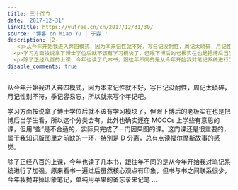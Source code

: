 ```yaml
---
title: 三十而立
date: '2017-12-31'
linkTitle: https://yufree.cn/cn/2017/12/31/30/
source: '博客 on Miao Yu | 于淼 '
description: |2-
   <p>从今年开始我进入奔四模式，因为本来记性就不好，写日记没耐性，周记太琐碎，月记性别不符，季记容易忘，所以就来写个年记吧。</p>
  <p>学习方面按说拿了博士学位后就不该有学习模块了，但眼下博后的老板实在也是把博后当学生看，所以这个分类会有。此外也确实还在 MOOCs 上学些有意思的课，但用“些”是不合适的，实际只完成了一门因果图的课。这门课还是很重要的，属于我知识版图里之前缺的一环，特别是 D 分离，总有点读福尔摩斯故事的感觉。</p>
  <p>除了正经八百的上课，今年也读了几本书，跟往年不同的是从今年开始我对笔记系统进行了加强。原来看书一遍过后虽然核心观点有印象，但书与书之间联系很少，今年我抛弃掉印象笔记，单纯用苹果的备忘录来记笔 ...
disable_comments: true
---
```

 <p>从今年开始我进入奔四模式，因为本来记性就不好，写日记没耐性，周记太琐碎，月记性别不符，季记容易忘，所以就来写个年记吧。</p>
<p>学习方面按说拿了博士学位后就不该有学习模块了，但眼下博后的老板实在也是把博后当学生看，所以这个分类会有。此外也确实还在 MOOCs 上学些有意思的课，但用“些”是不合适的，实际只完成了一门因果图的课。这门课还是很重要的，属于我知识版图里之前缺的一环，特别是 D 分离，总有点读福尔摩斯故事的感觉。</p>
<p>除了正经八百的上课，今年也读了几本书，跟往年不同的是从今年开始我对笔记系统进行了加强。原来看书一遍过后虽然核心观点有印象，但书与书之间联系很少，今年我抛弃掉印象笔记，单纯用苹果的备忘录来记笔 ...